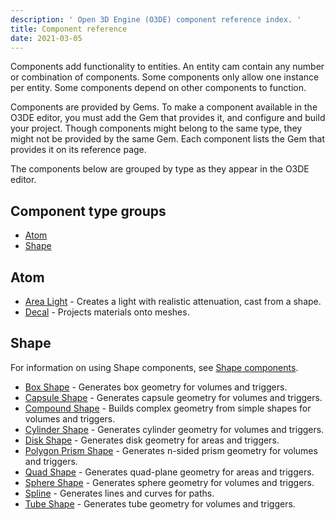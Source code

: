 ```yaml
---
description: ' Open 3D Engine (O3DE) component reference index. '
title: Component reference
date: 2021-03-05
---
```


Components add functionality to entities. An entity cam contain any number or combination of components. Some components only allow one instance per entity. Some components depend on other components to function.

Components are provided by Gems. To make a component available in the O3DE editor, you must add the Gem that provides it, and configure and build your project. Though components might belong to the same type, they might not be provided by the same Gem. Each component lists the Gem that provides it on its reference page.

The components below are grouped by type as they appear in the O3DE editor.

## Component type groups ##

* [Atom](#atom)
* [Shape](#shape)

## Atom ##

* [Area Light](/docs/user-guide/features/components/reference/atom/area-light.md) - Creates a light with realistic attenuation, cast from a shape.
* [Decal](/docs/user-guide/features/components/reference/atom/decal.md) - Projects materials onto meshes.

## Shape ##

For information on using Shape components, see [Shape components](/docs/user-guide/features/components/reference/shape/intro.md).

* [Box Shape](/docs/user-guide/features/components/reference/shape/box-shape.md) - Generates box geometry for volumes and triggers.
* [Capsule Shape](/docs/user-guide/features/components/reference/shape/capsule-shape.md) - Generates capsule geometry for volumes and triggers.
* [Compound Shape](/docs/user-guide/features/components/reference/shape/compound-shape.md) - Builds complex geometry from simple shapes for volumes and triggers.
* [Cylinder Shape](/docs/user-guide/features/components/reference/shape/cylinder-shape.md) - Generates cylinder geometry for volumes and triggers.
* [Disk Shape](/docs/user-guide/features/components/reference/shape/disk-shape.md) - Generates disk geometry for areas and triggers.
* [Polygon Prism Shape](/docs/user-guide/features/components/reference/shape/polygon-prism-shape.md) - Generates n-sided prism geometry for volumes and triggers.
* [Quad Shape](/docs/user-guide/features/components/reference/shape/quad-shape.md) - Generates quad-plane geometry for areas and triggers.
* [Sphere Shape](/docs/user-guide/features/components/reference/shape/sphere-shape.md) - Generates sphere geometry for volumes and triggers.
* [Spline](/docs/user-guide/features/components/reference/shape/spline.md) - Generates lines and curves for paths.
* [Tube Shape](/docs/user-guide/features/components/reference/shape/tube-shape.md) - Generates tube geometry for volumes and triggers.
